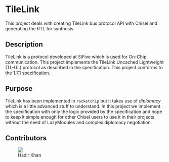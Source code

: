 # TileLink
This project deals with creating TileLink bus protocol API with Chisel and generating the RTL for synthesis

## Description
TileLink is a protocol developed at SiFive which is used for On-Chip communication. This project implements the TileLink Uncached Lightweight (TL-UL) protocol as described in the specification. This project conforms to the [1.7.1 specification](https://sifive.cdn.prismic.io/sifive%2F57f93ecf-2c42-46f7-9818-bcdd7d39400a_tilelink-spec-1.7.1.pdf). 

## Purpose
TileLink has been implemented in `rocketchip` but it takes use of _diplomacy_ which is a little advanced stuff to understand. In this project we implement the specification with only the logic provided by the specification and hope to keep it simple enough for other Chisel users to use it in their projects without the need of LazyModules and complex diplomacy negotiation.

## Contributors 
<figure>
<a href="https://github.com/remarkablemark">
  <img src="https://github.com/hadirkhan10.png?size=60">
</a>
    <figcaption>Hadir Khan</figcaption>
</figure>
